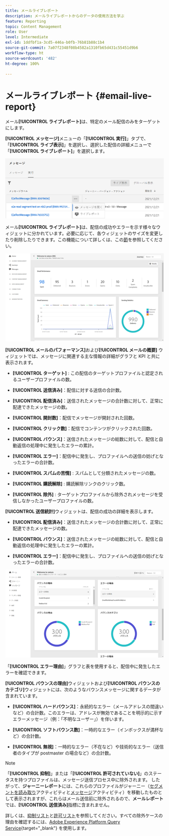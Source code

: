 ```yaml
---
title: メールライブレポート
description: メールライブレポートからのデータの使用方法を学ぶ
feature: Reporting
topic: Content Management
role: User
level: Intermediate
exl-id: 1ddfbf1a-3cd5-446a-b0fb-76b81b88c1b4
source-git-commit: 7a07f2348f08b4582a1310fb65d431c55451d9b6
workflow-type: ht
source-wordcount: '482'
ht-degree: 100%

---
```


# メールライブレポート {#email-live-report}

メール&#x200B;**[!UICONTROL ライブレポート]**&#x200B;は、特定のメール配信のみをターゲットにします。

**[!UICONTROL メッセージ]**&#x200B;メニューの「**[!UICONTROL 実行]**」タブで、「**[!UICONTROL ライブ表示]**」を選択し、選択した配信の詳細メニューで「**[!UICONTROL ライブレポート]**」を選択します。

![](../assets/live_report.png)

メール&#x200B;**[!UICONTROL ライブレポート]**&#x200B;は、配信の成功やエラーを示す様々なウィジェットに分かれています。必要に応じて、各ウィジェットのサイズを変更したり削除したりできます。この機能について詳しくは、この[節](live-report.md#modify-dashboard)を参照してください。

![](../assets/live_report_5.png)

**[!UICONTROL メールのパフォーマンス]**&#x200B;および&#x200B;**[!UICONTROL メールの概要]** ウィジェットでは、メッセージに関連する主な情報の詳細がグラフと KPI と共に表示されます。

* **[!UICONTROL ターゲット]** : この配信のターゲットプロファイルと認定されるユーザープロファイルの数。

* **[!UICONTROL 送信済み]**：配信に対する送信の合計数。

* **[!UICONTROL 配信済み]**：送信されたメッセージの合計数に対して、正常に配達できたメッセージの数。

* **[!UICONTROL 開封数]**：配信でメッセージが開封された回数。

* **[!UICONTROL クリック数]**：配信でコンテンツがクリックされた回数。

* **[!UICONTROL バウンス]**：送信されたメッセージの総数に対して、配信と自動返信の処理中に発生したエラーの累計。

* **[!UICONTROL エラー]**：配信中に発生し、プロファイルへの送信の妨げとなったエラーの合計数。

* **[!UICONTROL スパムの苦情]** : スパムとして分類されたメッセージの数。

* **[!UICONTROL 購読解除]** : 購読解除リンクのクリック数。

* **[!UICONTROL 除外]** : ターゲットプロファイルから除外されメッセージを受信しなかったユーザープロファイルの数。

**[!UICONTROL 送信統計]**&#x200B;ウィジェットは、配信の成功の詳細を表示します。

* **[!UICONTROL 配信済み]**：送信されたメッセージの合計数に対して、正常に配達できたメッセージの数。

* **[!UICONTROL バウンス]**：送信されたメッセージの総数に対して、配信と自動返信の処理中に発生したエラーの累計。

* **[!UICONTROL エラー]**：配信中に発生し、プロファイルへの送信の妨げとなったエラーの合計数。

![](../assets/live_report_6.png)

「**[!UICONTROL エラー理由]**」グラフと表を使用すると、配信中に発生したエラーを確認できます。

**[!UICONTROL バウンスの理由]**&#x200B;ウィジェットおよび&#x200B;**[!UICONTROL バウンスのカテゴリ]**&#x200B;ウィジェットには、次のようなバウンスメッセージに関するデータが含まれています。

* **[!UICONTROL ハードバウンス]**：永続的なエラー（メールアドレスの間違いなど）の合計数。このエラーは、アドレスが無効であることを明示的に示すエラーメッセージ（例：「不明なユーザー」）を伴います。

* **[!UICONTROL ソフトバウンス数]**：一時的なエラー（インボックスが満杯など）の合計数。

* **[!UICONTROL 無視]**：一時的なエラー（不在など）や技術的なエラー（送信者のタイプが postmaster の場合など）の合計数。

<!--
![](../assets/live_report_8.png)

>[!NOTE]
>
>The Offers widgets and metrics are only available if a decision was inserted in an email. For more information on Decision Management, refer to this [page](../offers/get-started/starting-offer-decisioning.md).

The **[!UICONTROL Offers statistic]** and **[!UICONTROL Offers statistics]** over time widgets measure your offer's success and impact on your targeted audience. It detail the main information relative to your message with KPIs:

* **[!UICONTROL Offer sent]**: Total number of sends for the offer.

* **[!UICONTROL Offer impression]**: Number of times the offer was opened in a delivery.

* **[!UICONTROL Offer clicks]**: Number of times an offer was clicked on in a delivery.
-->
>[!NOTE]
>
>「**[!UICONTROL 抑制]**」または「**[!UICONTROL 許可されていない]**」のステータスを持つプロファイルは、メッセージ送信プロセス中に除外されます。 したがって、**ジャーニーレポート**&#x200B;には、これらのプロファイルがジャーニー（[セグメントを読み取り](../building-journeys/read-segment.md)アクティビティと[メッセージ](../building-journeys/journeys-message.md)アクティビティ）を移動したものとして表示されますが、これらはメール送信前に除外されるので、**メールレポート**&#x200B;では、**[!UICONTROL 送信済み]**&#x200B;指標に含まれません。
>
>詳しくは、[抑制リスト](../messages/suppression-list.md)と[許可リスト](../messages/allow-list.md)を参照してください。すべての除外ケースの理由を確認するには、[Adobe Experience Platform Query Service](https://experienceleague.adobe.com/docs/experience-platform/query/api/getting-started.html?lang=ja){target=&quot;_blank&quot;} を使用します。
